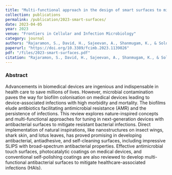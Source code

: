 ```yaml
---
title: "Multi-functional approach in the design of smart surfaces to mitigate bacterial infections: a review"
collection: publications
permalink: /publication/2023-smart-surfaces/
date: 2023-04-05
year: 2023
venue: "Frontiers in Cellular and Infection Microbiology"
category: journal
authors: "Rajaramon, S., David, H., Sajeevan, A., Shanmugam, K., & Solomon, A. P."
paperurl: "https://doi.org/10.3389/fcimb.2023.1139026"
pdf: "/files/2023-smart-surfaces.pdf"
citation: "Rajaramon, S., David, H., Sajeevan, A., Shanmugam, K., & Solomon, A. P. (2023). Multi-functional approach in the design of smart surfaces to mitigate bacterial infections: A review. *Frontiers in Cellular and Infection Microbiology*, 2023. https://doi.org/10.xxxx/fcimb.2023.xxx"
---
```

### Abstract
Advancements in biomedical devices are ingenious and indispensable in health care to save millions of lives. However, microbial contamination paves the way for biofilm colonisation on medical devices leading to device-associated infections with high morbidity and mortality. The biofilms elude antibiotics facilitating antimicrobial resistance (AMR) and the persistence of infections. This review explores nature-inspired concepts and multi-functional approaches for tuning in next-generation devices with antibacterial surfaces to mitigate resistant bacterial infections. Direct implementation of natural inspirations, like nanostructures on insect wings, shark skin, and lotus leaves, has proved promising in developing antibacterial, antiadhesive, and self-cleaning surfaces, including impressive SLIPS with broad-spectrum antibacterial properties. Effective antimicrobial touch surfaces, photocatalytic coatings on medical devices, and conventional self-polishing coatings are also reviewed to develop multi-functional antibacterial surfaces to mitigate healthcare-associated infections (HAIs).
